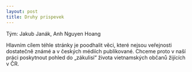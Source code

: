 ```yaml
---
layout: post
title: Druhy prispevek
---
```


Tým: Jakub Janák, Anh Nguyen Hoang

Hlavním cílem téhle stránky je poodhalit věci, které nejsou veřejnosti dostatečně známé a v českých médiích publikované. Chceme proto v naší práci poskytnout pohled do „zákulisí“ života vietnamských občanů žijících v ČR.

